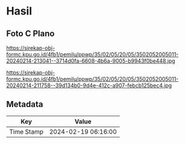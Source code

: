 # Hasil

## Foto C Plano

https://sirekap-obj-formc.kpu.go.id/4fb1/pemilu/ppwp/35/02/05/20/05/3502052005011-20240214-213041--3714d0fa-6608-4b6a-9005-b9943f0be448.jpg

https://sirekap-obj-formc.kpu.go.id/4fb1/pemilu/ppwp/35/02/05/20/05/3502052005011-20240214-211758--39d134b0-9d4e-412c-a907-febcb125bec4.jpg


## Metadata

| Key        | Value               |
| ---------- | ------------------- |
| Time Stamp | 2024-02-19 06:16:00 |



